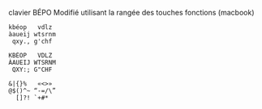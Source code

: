 clavier BÉPO Modifié utilisant la rangée des touches fonctions (macbook)

```
kbéop   vdlz
àaueij wtsrnm
 qxy., g'chf
```

```
KBÉOP   VDLZ
ÀAUEIJ WTSRNM
 QXY:; G"CHF
```

```
&|{}%   «<>»
@$()^~ “-=/\”
  []?! `+#*
```
